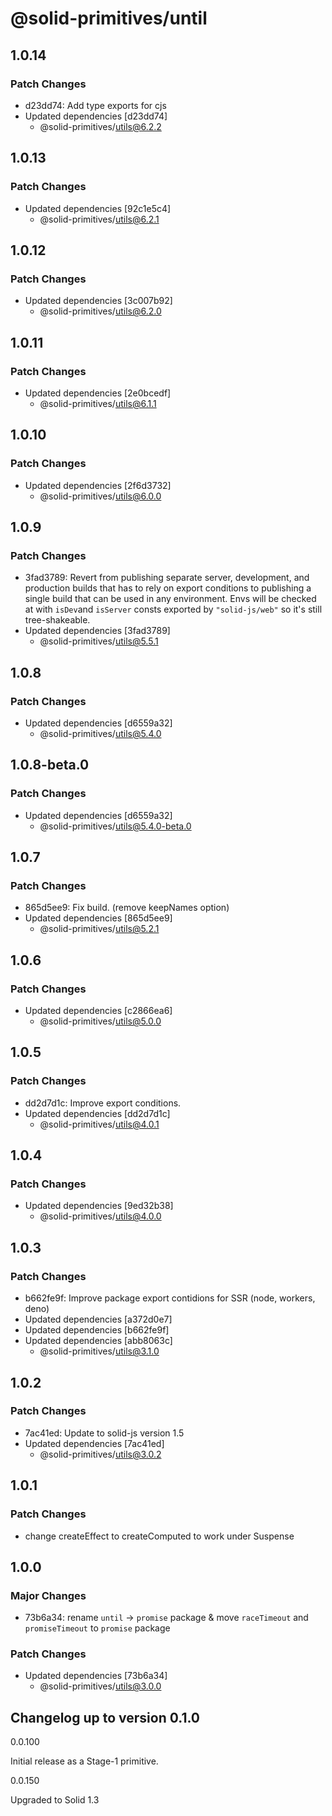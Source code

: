 # @solid-primitives/until

## 1.0.14

### Patch Changes

- d23dd74: Add type exports for cjs
- Updated dependencies [d23dd74]
  - @solid-primitives/utils@6.2.2

## 1.0.13

### Patch Changes

- Updated dependencies [92c1e5c4]
  - @solid-primitives/utils@6.2.1

## 1.0.12

### Patch Changes

- Updated dependencies [3c007b92]
  - @solid-primitives/utils@6.2.0

## 1.0.11

### Patch Changes

- Updated dependencies [2e0bcedf]
  - @solid-primitives/utils@6.1.1

## 1.0.10

### Patch Changes

- Updated dependencies [2f6d3732]
  - @solid-primitives/utils@6.0.0

## 1.0.9

### Patch Changes

- 3fad3789: Revert from publishing separate server, development, and production builds that has to rely on export conditions
  to publishing a single build that can be used in any environment.
  Envs will be checked at with `isDev`and `isServer` consts exported by `"solid-js/web"` so it's still tree-shakeable.
- Updated dependencies [3fad3789]
  - @solid-primitives/utils@5.5.1

## 1.0.8

### Patch Changes

- Updated dependencies [d6559a32]
  - @solid-primitives/utils@5.4.0

## 1.0.8-beta.0

### Patch Changes

- Updated dependencies [d6559a32]
  - @solid-primitives/utils@5.4.0-beta.0

## 1.0.7

### Patch Changes

- 865d5ee9: Fix build. (remove keepNames option)
- Updated dependencies [865d5ee9]
  - @solid-primitives/utils@5.2.1

## 1.0.6

### Patch Changes

- Updated dependencies [c2866ea6]
  - @solid-primitives/utils@5.0.0

## 1.0.5

### Patch Changes

- dd2d7d1c: Improve export conditions.
- Updated dependencies [dd2d7d1c]
  - @solid-primitives/utils@4.0.1

## 1.0.4

### Patch Changes

- Updated dependencies [9ed32b38]
  - @solid-primitives/utils@4.0.0

## 1.0.3

### Patch Changes

- b662fe9f: Improve package export contidions for SSR (node, workers, deno)
- Updated dependencies [a372d0e7]
- Updated dependencies [b662fe9f]
- Updated dependencies [abb8063c]
  - @solid-primitives/utils@3.1.0

## 1.0.2

### Patch Changes

- 7ac41ed: Update to solid-js version 1.5
- Updated dependencies [7ac41ed]
  - @solid-primitives/utils@3.0.2

## 1.0.1

### Patch Changes

- change createEffect to createComputed to work under Suspense

## 1.0.0

### Major Changes

- 73b6a34: rename `until` -> `promise` package & move `raceTimeout` and `promiseTimeout` to `promise` package

### Patch Changes

- Updated dependencies [73b6a34]
  - @solid-primitives/utils@3.0.0

## Changelog up to version 0.1.0

0.0.100

Initial release as a Stage-1 primitive.

0.0.150

Upgraded to Solid 1.3
